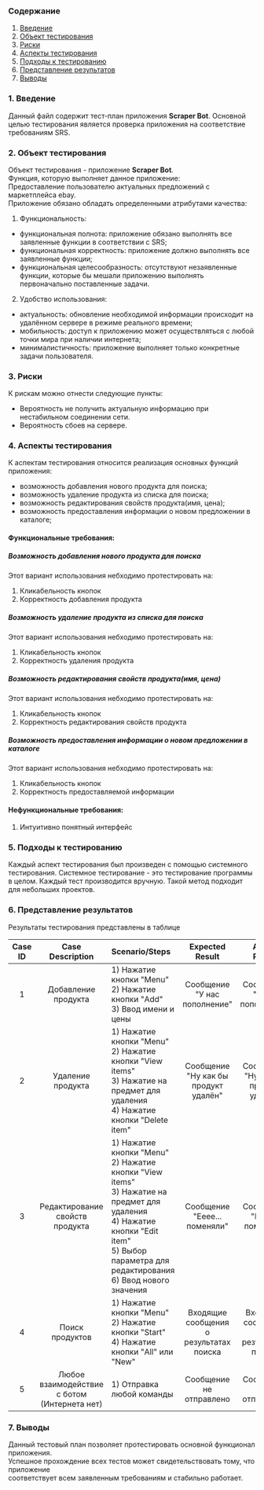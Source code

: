 ### Содержание
  1. [Введение](#1)
  2. [Объект тестирования](#2)
  3. [Риски](#3)
  4. [Аспекты тестирования](#4)<br>
  5. [Подходы к тестированию](#5)
  6. [Представление результатов](#6)
  7. [Выводы](#7)

<a name="1"></a>
### 1. Введение
  Данный файл содержит тест-план приложения **Scraper Bot**. Основной целью тестирования является
  проверка приложения на соответствие требованиям SRS.

<a name="2"></a>
### 2. Объект тестирования
Объект тестирования -  приложение **Scraper Bot**.  
Функция, которую выполняет данное приложение:  
Предоставление пользователю актуальных предложений с маркетплейса ebay.  
Приложение обязано обладать определенными атрибутами качества: 
   
1. Функциональность:
+ функциональная полнота: приложение обязано выполнять все заявленные функции в соответствии с SRS;
+ функциональная корректность: приложение должно выполнять все заявленные функции;
+ функциональная целесообразность: отсутствуют незаявленные функции, которые бы мешали приложению выполнять первоначально поставленные задачи.

2. Удобство использования:  
+ актуальность: обновление необходимой информации происходит на удалённом сервере в режиме реального времени;  
+ мобильность: доступ к приложению может осуществляться с любой точки мира при наличии интернета;
+ минималистичность: приложение выполняет только конкретные задачи пользователя.


<a name="3"></a>
### 3. Риски
К рискам можно отнести следующие пункты:
* Вероятность не получить актуальную информацию при нестабильном соединении сети.
* Вероятность сбоев на сервере.

<a name="4"></a>
### 4. Аспекты тестирования
К аспектам тестирования относится реализация основных функций приложения:
* возможность добавления нового продукта для поиска;
* возможность удаление продукта из списка для поиска;
* возможность редактирования свойств продукта(имя, цена);
* возможность предоставления информации о новом предложении в каталоге;

#### Функциональные требования:

##### Возможность добавления нового продукта для поиска
Этот вариант использования небходимо протестировать на:
1. Кликабельность кнопок
2. Корректность добавления продукта

##### Возможность удаление продукта из списка для поиска
Этот вариант использования небходимо протестировать на:
1. Кликабельность кнопок
2. Корректность удаления продукта

##### Возможность редактирования свойств продукта(имя, цена)
Этот вариант использования небходимо протестировать на:
1. Кликабельность кнопок
2. Корректность редактирования свойств продукта

##### Возможность предоставления информации о новом предложении в каталоге 
Этот вариант использования небходимо протестировать на:  
1. Кликабельность кнопок
2. Корректность предоставляемой информации

#### Нефункциональные требования:
1. Интуитивно понятный интерфейс

<a name="5"></a>
### 5. Подходы к тестированию
Каждый аспект тестирования был произведен с помощью системного тестирования.
Системное тестирование - это тестирование программы в целом.
Каждый тест производится вручную.
Такой метод подходит для небольших проектов.

<a name="6"></a>
### 6. Представление результатов
Результаты тестирования представлены в таблице

Case ID | Case Description | Scenario/Steps | Expected Result | Actual Result | Pass/Fail
:-----: | :--------------: | :------------- | :-------------: | :-----------: | :------:
1|Добавление продукта|1) Нажатие кнопки "Menu" <br/>2) Нажатие кнопки "Add" <br/>3) Ввод имени и цены|Сообщение "У нас пополнение"|Сообщение "У нас пополнение"|Pass
2|Удаление продукта|1) Нажатие кнопки "Menu" <br/>2) Нажатие кнопки "View items"<br/>3) Нажатие на предмет для удаления<br/>4) Нажатие кнопки "Delete item"|Сообщение "Ну как бы продукт удалён"|Сообщение "Ну как бы продукт удалён"|Pass
3|Редактирование свойств продукта|1) Нажатие кнопки "Menu" <br/>2) Нажатие кнопки "View items"<br/>3) Нажатие на предмет для удаления<br/>4) Нажатие кнопки "Edit item"<br/>5) Выбор параметра для редактирования<br/>6) Ввод нового значения|Сообщение "Eeee... поменяли"|Сообщение "Eeee... поменяли"|Pass
4|Поиск продуктов|1) Нажатие кнопки "Menu" <br/>2) Нажатие кнопки "Start"<br/>4) Нажатие кнопки "All" или "New"<br/>|Входящие сообщения о результатах поиска|Входящие сообщения о результатах поиска|Pass
5|Любое взаимодействие с ботом <br/> (Интернета нет)|1) Отправка любой команды|Сообщение не отправлено|Сообщение не отправлено|Pass

<a name="7"></a>
### 7. Выводы
Данный тестовый план позволяет протестировать основной функционал приложения.  
Успешное прохождение всех тестов может свидетельствовать тому, что приложение  
соответствует всем заявленным требованиям и стабильно работает.